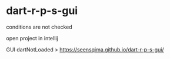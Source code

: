 # dart-r-p-s-gui
conditions are not checked

open project in intellij

GUI dartNotLoaded > https://seensqima.github.io/dart-r-p-s-gui/
